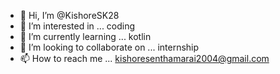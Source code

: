- 👋 Hi, I’m @KishoreSK28
- 👀 I’m interested in ... coding 
- 🌱 I’m currently learning ... kotlin
- 💞️ I’m looking to collaborate on ... internship 
- 📫 How to reach me ... kishoresenthamarai2004@gmail.com

<!---
KishoreSK28/KishoreSK28 is a ✨ special ✨ repository because its `README.md` (this file) appears on your GitHub profile.
You can click the Preview link to take a look at your changes.
--->
